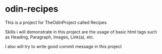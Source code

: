 # odin-recipes

This is a project for TheOdinProject called Recipes

Skills i will demonstrate in this project are the usage of basic html tags such as Heading, Paragraph, Images, Link(a), etc.

I also will try to write good commit message in this project
